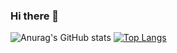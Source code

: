 ### Hi there 👋

<!--
**RohanYim/RohanYim** is a ✨ _special_ ✨ repository because its `README.md` (this file) appears on your GitHub profile.

Here are some ideas to get you started:

- 🔭 I’m currently working on ...
- 🌱 I’m currently learning ...
- 👯 I’m looking to collaborate on ...
- 🤔 I’m looking for help with ...
- 💬 Ask me about ...
- 📫 How to reach me: ...
- 😄 Pronouns: ...
- ⚡ Fun fact: ...
-->


![Anurag's GitHub stats](https://github-readme-stats-theta-nine-81.vercel.app/api?username=RohanYim&count_private=true&show_icons=true)
[![Top Langs](https://github-readme-stats-theta-nine-81.vercel.app/api/top-langs/?username=RohanYim&langs_count=8)](https://github.com/RohanYim/github-readme-stats)
